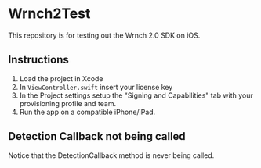 # Wrnch2Test
This repository is for testing out the Wrnch 2.0 SDK on iOS.

## Instructions
1. Load the project in Xcode
2. In `ViewController.swift` insert your license key
3. In the Project settings setup the "Signing and Capabilities" tab with your provisioning profile and team.
4. Run the app on a compatible iPhone/iPad.

## Detection Callback not being called
Notice that the DetectionCallback method is never being called.
